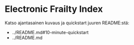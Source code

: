 ﻿# Electronic Frailty Index

Katso ajantasainen kuvaus ja quickstart juuren README:stä:
- ../README.md#10-minute-quickstart
- ../README.md
